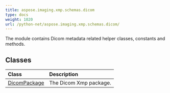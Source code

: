 ```yaml
---
title: aspose.imaging.xmp.schemas.dicom
type: docs
weight: 1020
url: /python-net/aspose.imaging.xmp.schemas.dicom/
---
```



The module contains Dicom metadata related helper classes, constants and methods.

## **Classes**
| **Class** | **Description** |
| :- | :- |
| [DicomPackage](/imaging/python-net/aspose.imaging.xmp.schemas.dicom/dicompackage/) | The Dicom Xmp package. |
